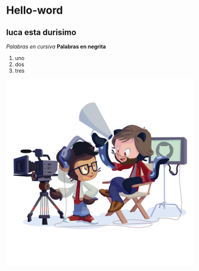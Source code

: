 # Hello-word
 ## luca esta durisimo

 *Palabras en cursiva*
 **Palabras en negrita**
 
 1. uno
 2. dos
 3. tres
 
![foto](filmtocats.png)
